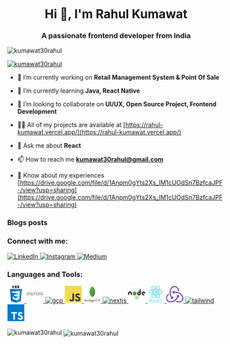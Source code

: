 <h1 align="center">Hi 👋, I'm Rahul Kumawat</h1>
<h3 align="center">A passionate frontend developer from India</h3>

<p align="left"> <img src="https://komarev.com/ghpvc/?username=kumawat30rahul&label=Profile%20views&color=0e75b6&style=flat" alt="kumawat30rahul" /> </p>

<p align="left"> <a href="https://github.com/ryo-ma/github-profile-trophy"><img src="https://github-profile-trophy.vercel.app/?username=kumawat30rahul" alt="kumawat30rahul" /></a> </p>

- 🔭 I’m currently working on **Retail Management System & Point Of Sale**

- 🌱 I’m currently learning **Java, React Native**

- 👯 I’m looking to collaborate on **UI/UX, Open Source Project, Frontend Development**

- 👨‍💻 All of my projects are available at [https://rahul-kumawat.vercel.app/](https://rahul-kumawat.vercel.app/)

- 💬 Ask me about **React**

- 📫 How to reach me **kumawat30rahul@gmail.com**

- 📄 Know about my experiences [https://drive.google.com/file/d/1Anpm0gYts2Xs_IM1cUOdSn7BzfcaJPF-/view?usp=sharing](https://drive.google.com/file/d/1Anpm0gYts2Xs_IM1cUOdSn7BzfcaJPF-/view?usp=sharing)

### Blogs posts
<!-- BLOG-POST-LIST:START -->
<!-- BLOG-POST-LIST:END -->

<h3 align="left">Connect with me:</h3>
<p align="left">
<div className="flex items-center gap-4">
  <a href="https://linkedin.com/in/kumawat30rahul" target="_blank" rel="noopener noreferrer">
    <img src="https://raw.githubusercontent.com/rahuldkjain/github-profile-readme-generator/master/src/images/icons/Social/linked-in-alt.svg" alt="LinkedIn" className="w-8 h-8" />
  </a>
  <a href="https://instagram.com/rahulk_30" target="_blank" rel="noopener noreferrer">
    <img src="https://raw.githubusercontent.com/rahuldkjain/github-profile-readme-generator/master/src/images/icons/Social/instagram.svg" alt="Instagram" className="w-8 h-8" />
  </a>
  <a href="https://medium.com/@rahul005kumawat" target="_blank" rel="noopener noreferrer">
    <img src="https://raw.githubusercontent.com/rahuldkjain/github-profile-readme-generator/master/src/images/icons/Social/medium.svg" alt="Medium" className="w-8 h-8" />
  </a>
</div>


<h3 align="left">Languages and Tools:</h3>
<p align="left"> <a href="https://www.w3schools.com/css/" target="_blank" rel="noreferrer"> <img src="https://raw.githubusercontent.com/devicons/devicon/master/icons/css3/css3-original-wordmark.svg" alt="css3" width="40" height="40"/> </a> <a href="https://expressjs.com" target="_blank" rel="noreferrer"> <img src="https://raw.githubusercontent.com/devicons/devicon/master/icons/express/express-original-wordmark.svg" alt="express" width="40" height="40"/> </a> <a href="https://cloud.google.com" target="_blank" rel="noreferrer"> <img src="https://www.vectorlogo.zone/logos/google_cloud/google_cloud-icon.svg" alt="gcp" width="40" height="40"/> </a> <a href="https://developer.mozilla.org/en-US/docs/Web/JavaScript" target="_blank" rel="noreferrer"> <img src="https://raw.githubusercontent.com/devicons/devicon/master/icons/javascript/javascript-original.svg" alt="javascript" width="40" height="40"/> </a> <a href="https://www.mongodb.com/" target="_blank" rel="noreferrer"> <img src="https://raw.githubusercontent.com/devicons/devicon/master/icons/mongodb/mongodb-original-wordmark.svg" alt="mongodb" width="40" height="40"/> </a> <a href="https://nextjs.org/" target="_blank" rel="noreferrer"> <img src="https://cdn.worldvectorlogo.com/logos/nextjs-2.svg" alt="nextjs" width="40" height="40"/> </a> <a href="https://nodejs.org" target="_blank" rel="noreferrer"> <img src="https://raw.githubusercontent.com/devicons/devicon/master/icons/nodejs/nodejs-original-wordmark.svg" alt="nodejs" width="40" height="40"/> </a> <a href="https://reactjs.org/" target="_blank" rel="noreferrer"> <img src="https://raw.githubusercontent.com/devicons/devicon/master/icons/react/react-original-wordmark.svg" alt="react" width="40" height="40"/> </a> <a href="https://redux.js.org" target="_blank" rel="noreferrer"> <img src="https://raw.githubusercontent.com/devicons/devicon/master/icons/redux/redux-original.svg" alt="redux" width="40" height="40"/> </a> <a href="https://tailwindcss.com/" target="_blank" rel="noreferrer"> <img src="https://www.vectorlogo.zone/logos/tailwindcss/tailwindcss-icon.svg" alt="tailwind" width="40" height="40"/> </a> <a href="https://www.typescriptlang.org/" target="_blank" rel="noreferrer"> <img src="https://raw.githubusercontent.com/devicons/devicon/master/icons/typescript/typescript-original.svg" alt="typescript" width="40" height="40"/> </a> </p>

<p><img align="left" src="https://github-readme-stats.vercel.app/api/top-langs?username=kumawat30rahul&show_icons=true&locale=en&layout=compact" alt="kumawat30rahul" /></p>

<p>&nbsp;<img align="center" src="https://github-readme-stats.vercel.app/api?username=kumawat30rahul&show_icons=true&locale=en" alt="kumawat30rahul" /></p>
